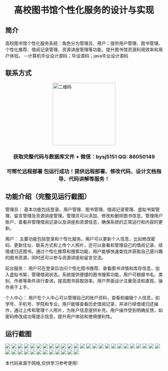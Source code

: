 <p><h1 align="center">高校图书馆个性化服务的设计与实现</h1></p>

## 简介
高校图书馆个性化服务系统：角色分为管理员、用户；提供用户管理、图书管理、个性化推荐、借阅记录管理、资源讲座管理等功能，提升图书馆资源利用效率和用户体验。    --计算机毕业设计源码；毕设源码；java毕业设计源码


## 联系方式
<img src="https://bs-1329754181.cos.ap-shanghai.myqcloud.com/wx.jpg" alt="二维码" style="display: block; margin: 0 auto;" width="200px">
<p><h3 align="center">获取完整代码与数据库文件 + 微信：bysj5151 QQ: 86050149</h3></p>
<p><h3 align="center">可帮忙远程部署 包运行成功！提供远程部署、修改代码、设计文档指导、代码讲解等服务！</h3></p>

## 功能介绍（完整见运行截图）
管理员： 基本功能包括登录、用户管理、图书管理、借阅记录管理、虚拟书架管理、留言管理及资源讲座管理。管理员可以添加、修改和删除图书信息，管理用户账户，查看并管理借阅记录以及讲座和资源信息，确保系统的正常运行和内容的更新。

用户： 主要功能包括登录和个性化服务。用户可以更新个人信息，比如修改密码、更新住址、联系方式和上传个人照片，还可以查看和管理自己的借阅记录、续借或归还图书。通过个性化推荐和搜索功能，用户能够快速查找并获取自己感兴趣的图书资源，同时还可以参与资源讲座和留言交流。

前台服务： 用户可在登录后访问个性化图书推荐、查看图书详情和库存信息，加入虚拟书架，管理借阅状态。系统提供便捷的图书搜索功能，用户可根据书名、类别、作者等条件进行查询，提高图书获取效率。用户界面设计注重简洁和直观，操作易于上手。

个人中心： 用户在个人中心可以管理自己的账户资料，查看和编辑个人信息，如学号、手机号、学院和专业。用户能够查看历史借阅记录，并进行续借或归还操作，通过上传和管理个人照片，为账户信息提供补充。用户操作受到明确反馈，如密码修改成功等提示信息，提升用户体验和使用便利性。


## 运行截图
![](https://bs-1329754181.cos.ap-shanghai.myqcloud.com/ssm/CollegeLibraryPersonalizedService/img/001.jpg)
![](https://bs-1329754181.cos.ap-shanghai.myqcloud.com/ssm/CollegeLibraryPersonalizedService/img/002.jpg)
![](https://bs-1329754181.cos.ap-shanghai.myqcloud.com/ssm/CollegeLibraryPersonalizedService/img/003.jpg)
![](https://bs-1329754181.cos.ap-shanghai.myqcloud.com/ssm/CollegeLibraryPersonalizedService/img/004.jpg)
![](https://bs-1329754181.cos.ap-shanghai.myqcloud.com/ssm/CollegeLibraryPersonalizedService/img/005.jpg)
![](https://bs-1329754181.cos.ap-shanghai.myqcloud.com/ssm/CollegeLibraryPersonalizedService/img/006.jpg)
![](https://bs-1329754181.cos.ap-shanghai.myqcloud.com/ssm/CollegeLibraryPersonalizedService/img/007.jpg)
![](https://bs-1329754181.cos.ap-shanghai.myqcloud.com/ssm/CollegeLibraryPersonalizedService/img/008.jpg)
![](https://bs-1329754181.cos.ap-shanghai.myqcloud.com/ssm/CollegeLibraryPersonalizedService/img/009.jpg)
![](https://bs-1329754181.cos.ap-shanghai.myqcloud.com/ssm/CollegeLibraryPersonalizedService/img/010.jpg)
![](https://bs-1329754181.cos.ap-shanghai.myqcloud.com/ssm/CollegeLibraryPersonalizedService/img/011.jpg)
![](https://bs-1329754181.cos.ap-shanghai.myqcloud.com/ssm/CollegeLibraryPersonalizedService/img/012.jpg)
![](https://bs-1329754181.cos.ap-shanghai.myqcloud.com/ssm/CollegeLibraryPersonalizedService/img/013.jpg)
![](https://bs-1329754181.cos.ap-shanghai.myqcloud.com/ssm/CollegeLibraryPersonalizedService/img/014.jpg)
![](https://bs-1329754181.cos.ap-shanghai.myqcloud.com/ssm/CollegeLibraryPersonalizedService/img/015.jpg)
![](https://bs-1329754181.cos.ap-shanghai.myqcloud.com/ssm/CollegeLibraryPersonalizedService/img/016.jpg)
![](https://bs-1329754181.cos.ap-shanghai.myqcloud.com/ssm/CollegeLibraryPersonalizedService/img/017.jpg)
![](https://bs-1329754181.cos.ap-shanghai.myqcloud.com/ssm/CollegeLibraryPersonalizedService/img/018.jpg)
![](https://bs-1329754181.cos.ap-shanghai.myqcloud.com/ssm/CollegeLibraryPersonalizedService/img/019.jpg)
![](https://bs-1329754181.cos.ap-shanghai.myqcloud.com/ssm/CollegeLibraryPersonalizedService/img/020.jpg)
![](https://bs-1329754181.cos.ap-shanghai.myqcloud.com/ssm/CollegeLibraryPersonalizedService/img/021.jpg)
![](https://bs-1329754181.cos.ap-shanghai.myqcloud.com/ssm/CollegeLibraryPersonalizedService/img/022.jpg)
![](https://bs-1329754181.cos.ap-shanghai.myqcloud.com/ssm/CollegeLibraryPersonalizedService/img/023.jpg)
![](https://bs-1329754181.cos.ap-shanghai.myqcloud.com/ssm/CollegeLibraryPersonalizedService/img/024.jpg)
![](https://bs-1329754181.cos.ap-shanghai.myqcloud.com/ssm/CollegeLibraryPersonalizedService/img/025.jpg)
![](https://bs-1329754181.cos.ap-shanghai.myqcloud.com/ssm/CollegeLibraryPersonalizedService/img/026.jpg)
![](https://bs-1329754181.cos.ap-shanghai.myqcloud.com/ssm/CollegeLibraryPersonalizedService/img/027.jpg)
![](https://bs-1329754181.cos.ap-shanghai.myqcloud.com/ssm/CollegeLibraryPersonalizedService/img/028.jpg)
![](https://bs-1329754181.cos.ap-shanghai.myqcloud.com/ssm/CollegeLibraryPersonalizedService/img/029.jpg)
![](https://bs-1329754181.cos.ap-shanghai.myqcloud.com/ssm/CollegeLibraryPersonalizedService/img/030.jpg)
![](https://bs-1329754181.cos.ap-shanghai.myqcloud.com/ssm/CollegeLibraryPersonalizedService/img/031.jpg)
![](https://bs-1329754181.cos.ap-shanghai.myqcloud.com/ssm/CollegeLibraryPersonalizedService/img/032.jpg)
![](https://bs-1329754181.cos.ap-shanghai.myqcloud.com/ssm/CollegeLibraryPersonalizedService/img/033.jpg)
![](https://bs-1329754181.cos.ap-shanghai.myqcloud.com/ssm/CollegeLibraryPersonalizedService/img/034.jpg)
![](https://bs-1329754181.cos.ap-shanghai.myqcloud.com/ssm/CollegeLibraryPersonalizedService/img/035.jpg)
![](https://bs-1329754181.cos.ap-shanghai.myqcloud.com/ssm/CollegeLibraryPersonalizedService/img/036.jpg)
![](https://bs-1329754181.cos.ap-shanghai.myqcloud.com/ssm/CollegeLibraryPersonalizedService/img/037.jpg)

<p>本代码来源于网络,仅供学习参考使用!</p>

